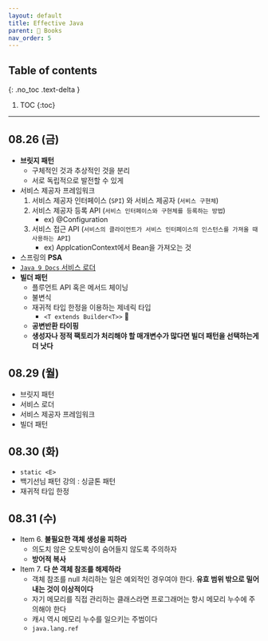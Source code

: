 ```yaml
---
layout: default
title: Effective Java
parent: 📖 Books
nav_order: 5
---
```

## Table of contents
{: .no_toc .text-delta }

1. TOC
{:toc}
---

## 08.26 (금)

- **브릿지 패턴**
  - 구체적인 것과 추상적인 것을 분리
  - 서로 독립적으로 발전할 수 있게
- 서비스 제공자 프레임워크
    1. 서비스 제공자 인터페이스 (`SPI`) 와 서비스 제공자 (`서비스 구현체`)
    2. 서비스 제공자 등록 API (`서비스 인터페이스와 구현체를 등록하는 방법`) 
       - ex) @Configuration
    3. 서비스 접근 API (`서비스의 클라이언트가 서비스 인터페이스의 인스턴스를 가져올 때 사용하는 API`)
       - ex) ApplcationContext에서 Bean을 가져오는 것
- 스프링의 **PSA**
- [`Java 9 Docs` 서비스 로더](https://docs.oracle.com/javase/9/docs/api/java/util/ServiceLoader.html)
- **빌더 패턴**
  - 플루언트 API 혹은 메서드 체이닝
  - 불변식
  - 재귀적 타입 한정을 이용하는 제네릭 타입
    - `<T extends Builder<T>>` 🚩
  - **공변반환 타이핑**
  - **생성자나 정적 팩토리가 처리해야 할 매개변수가 많다면 빌더 패턴을 선택하는게 더 낫다**

## 08.29 (월)

- 브릿지 패턴
- 서비스 로더
- 서비스 제공자 프레임워크
- 빌더 패턴


## 08.30 (화)

- `static <E>` 
- 백기선님 패턴 강의 : 싱글톤 패턴
- 재귀적 타입 한정

## 08.31 (수)

- Item 6. **불필요한 객체 생성을 피하라**
  - 의도치 않은 오토박싱이 숨어들지 않도록 주의하자
  - **방어적 복사**
- Item 7. **다 쓴 객체 참조를 해제하라**
  - 객체 참조를 null 처리하는 일은 예외적인 경우여야 한다. **유효 범위 밖으로 밀어내는 것이 이상적이다**
  - 자기 메모리를 직접 관리하는 클래스라면 프로그래머는 항시 메모리 누수에 주의해야 한다
  - 캐시 역시 메모리 누수를 일으키는 주범이다
  - `java.lang.ref`
